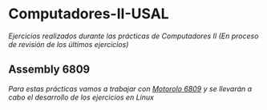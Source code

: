 # Computadores-II-USAL

_Ejercicios realizados durante las prácticas de Computadores II_
_(En proceso de revisión de los últimos ejercicios)_


## Assembly 6809
_Para estas prácticas vamos a trabajar con [Motorolo 6809](https://en.wikipedia.org/wiki/Motorola_6809)_
_y se llevarán a cabo el desarrollo de los ejercicios en Linux_
